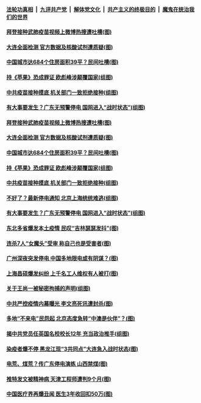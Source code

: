 ####  [法轮功真相](../../../../basic/blob/master/README.md?t=12222302) &nbsp;|&nbsp; [九评共产党](../../../../9ping.md/blob/master/README.md?t=12222302) &nbsp;|&nbsp; [解体党文化](../../../../jtdwh.md/blob/master/README.md?t=12222302)  &nbsp;|&nbsp; [共产主义的终极目的](../../../../gczydzjmd.md/blob/master/README.md?t=12222302) &nbsp;|&nbsp; [魔鬼在统治我们的世界](../../../../mgztzwmdsj.md/blob/master/README.md?t=12222302) 

#### [拜登接种武肺疫苗视频上微博热搜遭吐槽(图)](../pages/p1/956632.md?t=12222302) 

#### [大连全面检测 官方数据及核酸试剂遭质疑(图)](../pages/p1/956672.md?t=12222302) 

#### [中国城市达684个住房面积39平？民间吐槽(图)](../pages/p1/956651.md?t=12222302) 

#### [持《苹果》恐成罪证 欧彪峰涉颠覆国家(组图)](../pages/p1/956647.md?t=12222302) 

#### [中共疫苗接种摸底 机关部门一致拒绝接种(组图)](../pages/p1/956597.md?t=12222302) 

#### [有大事要发生？广东无预警停电 国网进入“战时状态”(组图)](../pages/p1/956591.md?t=12222302) 

#### [拜登接种武肺疫苗视频上微博热搜遭吐槽(图)](../pages/p1/956632.md?t=12222302) 

#### [大连全面检测 官方数据及核酸试剂遭质疑(图)](../pages/p1/956672.md?t=12222302) 

#### [中国城市达684个住房面积39平？民间吐槽(图)](../pages/p1/956651.md?t=12222302) 

#### [持《苹果》恐成罪证 欧彪峰涉颠覆国家(组图)](../pages/p1/956647.md?t=12222302) 


#### [中共疫苗接种摸底 机关部门一致拒绝接种(组图)](../pages/p1/956597.md?t=12222302) 

#### [不好了？最新停电通知 北京上海统统难逃(组图)](../pages/p1/956599.md?t=12222302) 

#### [有大事要发生？广东无预警停电 国网进入“战时状态”(组图)](../pages/p1/956591.md?t=12222302) 

#### [东北多省爆发本土疫情 民叹“吉林瑟瑟发抖”(图)](../pages/p1/956579.md?t=12222302) 

#### [连杀7人“女魔头”受审 称自己也是受害者(图)](../pages/p1/956574.md?t=12222302) 

#### [广州深夜突发停电 中国多地限电或有阴谋？(图)](../pages/p1/956531.md?t=12222302) 

#### [上海昌硕爆发纠纷 上千名工人维权有人被打(图)](../pages/p1/956557.md?t=12222302) 

#### [关于王尚一被秘密拘捕的声明(组图)](../pages/p1/956159.md?t=12222302) 

#### [中共严控疫情内幕曝光 李文亮死讯遭封杀(图)](../pages/p1/956535.md?t=12222302) 

#### [多地“不来电”民怨起 北京态度急转“中澳是伙伴”？(图)](../pages/p1/956501.md?t=12222302) 

#### [揭中共党员任英国名校校长12年 充当政治推手(组图)](../pages/p1/956506.md?t=12222302) 

#### [染疫者爆不停 黑龙江现“3共同点”大连急入战时状态(图)](../pages/p1/956493.md?t=12222302) 

#### [电荒、煤荒？传广东停电演练 山西禁煤(图)](../pages/p1/956457.md?t=12222302) 

#### [推特发文被精神病 天津工程师遭判9个月(图)](../pages/p1/956479.md?t=12222302) 

#### [中国医疗界再爆丑闻 医生3年收回扣50万(图)](../pages/p1/956439.md?t=12222302) 

